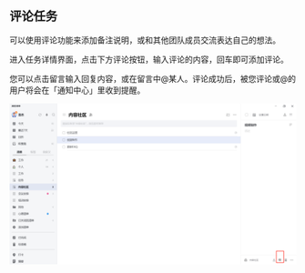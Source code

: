 ## 评论任务

可以使用评论功能来添加备注说明，或和其他团队成员交流表达自己的想法。

进入任务详情界面，点击下方评论按钮，输入评论的内容，回车即可添加评论。

您可以点击留言输入回复内容，或在留言中@某人。评论成功后，被您评论或@的用户将会在「通知中心」里收到提醒。

![images35](../../images/windows/40.png)
